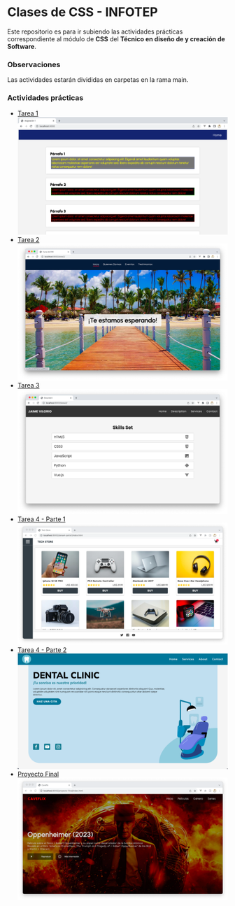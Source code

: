 # Clases de CSS - INFOTEP

Este repositorio es para ir subiendo las actividades prácticas correspondiente al módulo de **CSS** del **Técnico en diseño de y creación de Software**.

### Observaciones
Las actividades estarán divididas en carpetas en la rama main.

### Actividades prácticas
- [Tarea 1](./tarea1/index.html)
![Tarea 1](./tarea1/tarea1.png)
- [Tarea 2](./tarea2/index.html)
![Tarea 2](./tarea2/tarea2.png)
- [Tarea 3](./tarea3/index.html)
![Tarea 3](./tarea3/tarea3.png)
- [Tarea 4 - Parte 1](./tarea4-parte1/index.html)
![Tarea 4](./tarea4-parte1/screenshot.png)
- [Tarea 4 - Parte 2](./tarea4-parte2/index.html)
![Tarea 4](./tarea4-parte2/screenshot.png)
- [Proyecto Final](./proyecto-final/index.html)
![Tarea 1](./proyecto-final/screenshot.png)







